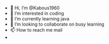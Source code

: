 - 👋 Hi, I’m @Kabous1960
- 👀 I’m interested in coding
- 🌱 I’m currently learning java
- 💞️ I’m looking to collaborate on busy learning
- 📫 How to reach me mail
- 

<!---
Kabous1960/Kabous1960 is a ✨ special ✨ repository because its `README.md` (this file) appears on your GitHub profile.
You can click the Preview link to take a look at your changes.
--->
